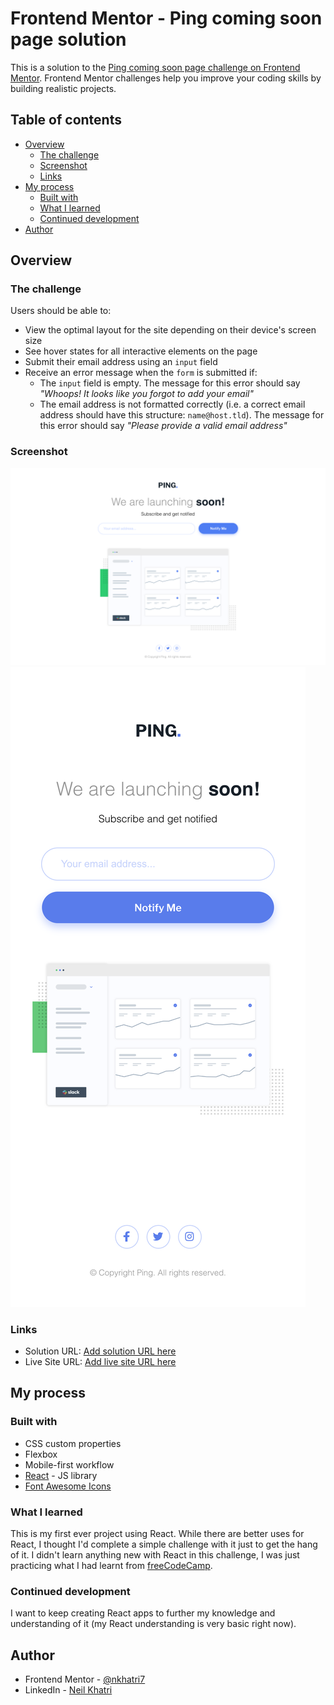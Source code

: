 # Frontend Mentor - Ping coming soon page solution

This is a solution to the [Ping coming soon page challenge on Frontend Mentor](https://www.frontendmentor.io/challenges/ping-single-column-coming-soon-page-5cadd051fec04111f7b848da). Frontend Mentor challenges help you improve your coding skills by building realistic projects. 

## Table of contents

- [Overview](#overview)
  - [The challenge](#the-challenge)
  - [Screenshot](#screenshot)
  - [Links](#links)
- [My process](#my-process)
  - [Built with](#built-with)
  - [What I learned](#what-i-learned)
  - [Continued development](#continued-development)
- [Author](#author)

## Overview

### The challenge

Users should be able to:

- View the optimal layout for the site depending on their device's screen size
- See hover states for all interactive elements on the page
- Submit their email address using an `input` field
- Receive an error message when the `form` is submitted if:
	- The `input` field is empty. The message for this error should say *"Whoops! It looks like you forgot to add your email"*
	- The email address is not formatted correctly (i.e. a correct email address should have this structure: `name@host.tld`). The message for this error should say *"Please provide a valid email address"*

### Screenshot

![](./design/completed-desktop.png)
![](./design/completed-mobile.png)

### Links

- Solution URL: [Add solution URL here](https://your-solution-url.com)
- Live Site URL: [Add live site URL here](https://your-live-site-url.com)

## My process

### Built with

- CSS custom properties
- Flexbox
- Mobile-first workflow
- [React](https://reactjs.org/) - JS library
- [Font Awesome Icons](https://fontawesome.com/)

### What I learned

This is my first ever project using React. While there are better uses for React, I thought I'd complete a simple challenge with it just to get the hang of it. I didn't learn anything new with React in this challenge, I was just practicing what I had learnt from [freeCodeCamp](https://www.freecodecamp.org/learn/).

### Continued development

I want to keep creating React apps to further my knowledge and understanding of it (my React understanding is very basic right now).

## Author

- Frontend Mentor - [@nkhatri7](https://www.frontendmentor.io/profile/nkhatri7)
- LinkedIn - [Neil Khatri](https://www.linkedin.com/in/neilkhatri/)
